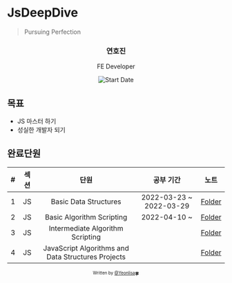 # JsDeepDive

> Pursuing Perfection

<div align="center">

<h3> 연호진 </h3>
<p> FE Developer</p>

![Start Date](https://img.shields.io/badge/Start%20Date-2022--03--23-23d16b.svg)

</div>

## 목표

- JS 마스터 하기
- 성실한 개발자 되기


## 완료단원

| # | 섹션 | 단원 | 공부 기간 | 노트 |
| :--: | :--: | :-----: | :---------------: | :-------: |
| 1 | JS | Basic Data Structures | 2022-03-23 ~ 2022-03-29| [Folder](./Basic%20Data%20Structures/) |
| 2 | JS | Basic Algorithm Scripting | 2022-04-10 ~  | [Folder](./Basic%20Algorithm%20Scripting/) |
| 3 | JS | Intermediate Algorithm Scripting |  | [Folder](./Intermediate%20Algorithm%20Scripting/) |
| 4 | JS | JavaScript Algorithms and Data Structures Projects |  | [Folder](./JavaScript%20Algorithms%20and%20Data%20Structures%20Projects/) |

<div align="center">

<sub><sup>Written by <a href="https://github.com/Yeonlisa">@Yeonlisa</a></sup></sub><small>🍀</small>

</div>
